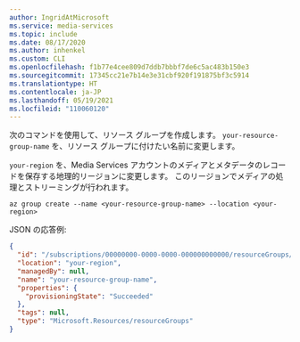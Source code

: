 ```yaml
---
author: IngridAtMicrosoft
ms.service: media-services
ms.topic: include
ms.date: 08/17/2020
ms.author: inhenkel
ms.custom: CLI
ms.openlocfilehash: f1b77e4cee809d7ddb7bbbf7de6c5ac483b150e3
ms.sourcegitcommit: 17345cc21e7b14e3e31cbf920f191875bf3c5914
ms.translationtype: HT
ms.contentlocale: ja-JP
ms.lasthandoff: 05/19/2021
ms.locfileid: "110060120"
---
```

<!-- Create a resource group -->

次のコマンドを使用して、リソース グループを作成します。 `your-resource-group-name` を、リソース グループに付けたい名前に変更します。

`your-region` を、Media Services アカウントのメディアとメタデータのレコードを保存する地理的リージョンに変更します。 このリージョンでメディアの処理とストリーミングが行われます。

```azurecli-interactive
az group create --name <your-resource-group-name> --location <your-region>
```

JSON の応答例:

```json
{
  "id": "/subscriptions/00000000-0000-0000-000000000000/resourceGroups/your-resource-group-name",
  "location": "your-region",
  "managedBy": null,
  "name": "your-resource-group-name",
  "properties": {
    "provisioningState": "Succeeded"
  },
  "tags": null,
  "type": "Microsoft.Resources/resourceGroups"
}
```

